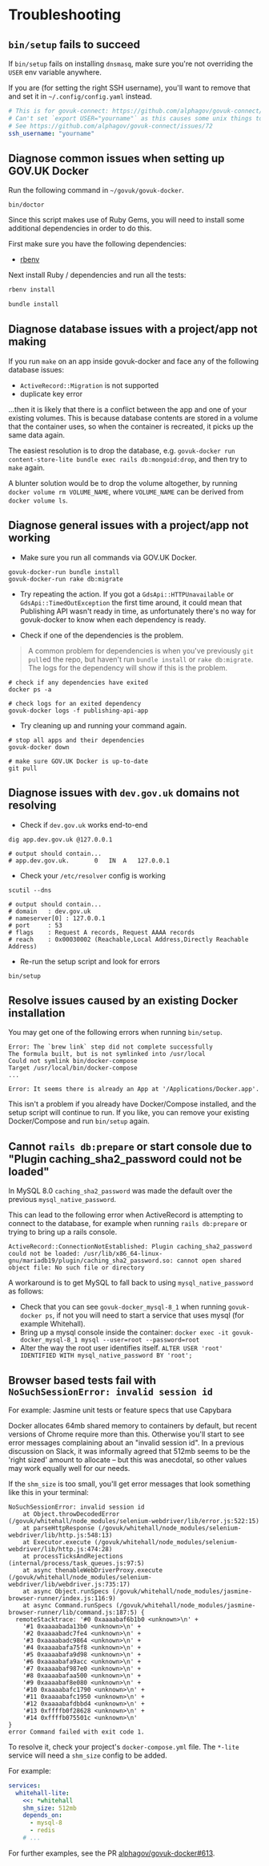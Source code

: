# Troubleshooting

## `bin/setup` fails to succeed

If `bin/setup` fails on installing `dnsmasq`, make sure you're not overriding the `USER` env variable anywhere.

If you are (for setting the right SSH username), you'll want to remove that and set it in `~/.config/config.yaml` instead.

```yaml
# This is for govuk-connect: https://github.com/alphagov/govuk-connect/blob/1e14c58ce8e5d831aad3e2f8353d0e5204f83388/lib/govuk_connect/cli.rb#L230
# Can't set `export USER="yourname"` as this causes some unix things to fail (e.g. `brew install dnsmasq`)
# See https://github.com/alphagov/govuk-connect/issues/72
ssh_username: "yourname"
```

## Diagnose common issues when setting up GOV.UK Docker

Run the following command in `~/govuk/govuk-docker`.

```
bin/doctor
```

Since this script makes use of Ruby Gems, you will need to install some additional dependencies in order to do this.


First make sure you have the following dependencies:

- [rbenv](https://github.com/rbenv/rbenv#installation)

Next install Ruby / dependencies and run all the tests:

```sh
rbenv install

bundle install
```

## Diagnose database issues with a project/app not making

If you run `make` on an app inside govuk-docker and face any of the following database issues:

- `ActiveRecord::Migration` is not supported
- duplicate key error

...then it is likely that there is a conflict between the app and one of your existing volumes. This is because database contents are stored in a volume that the container uses, so when the container is recreated, it picks up the same data again.

The easiest resolution is to drop the database, e.g. `govuk-docker run content-store-lite bundle exec rails db:mongoid:drop`, and then try to `make` again.

A blunter solution would be to drop the volume altogether, by running `docker volume rm VOLUME_NAME`, where `VOLUME_NAME` can be derived from `docker volume ls`.

## Diagnose general issues with a project/app not working

* Make sure you run all commands via GOV.UK Docker.

```
govuk-docker-run bundle install
govuk-docker-run rake db:migrate
```

* Try repeating the action. If you got a `GdsApi::HTTPUnavailable` or `GdsApi::TimedOutException` the first time around, it could mean that Publishing API wasn't ready in time, as unfortunately there's no way for govuk-docker to know when each dependency is ready.

* Check if one of the dependencies is the problem.

> A common problem for dependencies is when you've previously `git pull`ed the repo, but haven't run `bundle install` or `rake db:migrate`. The logs for the dependency will show if this is the problem.

```
# check if any dependencies have exited
docker ps -a

# check logs for an exited dependency
govuk-docker logs -f publishing-api-app
```

* Try cleaning up and running your command again.

```
# stop all apps and their dependencies
govuk-docker down

# make sure GOV.UK Docker is up-to-date
git pull
```

## Diagnose issues with `dev.gov.uk` domains not resolving

* Check if `dev.gov.uk` works end-to-end

```
dig app.dev.gov.uk @127.0.0.1

# output should contain...
# app.dev.gov.uk.		0	IN	A	127.0.0.1
```

* Check your `/etc/resolver` config is working

```
scutil --dns

# output should contain...
# domain   : dev.gov.uk
# nameserver[0] : 127.0.0.1
# port     : 53
# flags    : Request A records, Request AAAA records
# reach    : 0x00030002 (Reachable,Local Address,Directly Reachable Address)
```

* Re-run the setup script and look for errors

```
bin/setup
```

## Resolve issues caused by an existing Docker installation

You may get one of the following errors when running `bin/setup`.

```
Error: The `brew link` step did not complete successfully
The formula built, but is not symlinked into /usr/local
Could not symlink bin/docker-compose
Target /usr/local/bin/docker-compose
...
```

```
Error: It seems there is already an App at '/Applications/Docker.app'.
```

This isn't a problem if you already have Docker/Compose installed, and the setup script will continue to run. If you like, you can remove your existing Docker/Compose and run `bin/setup` again.

## Cannot `rails db:prepare` or start console due to "Plugin caching_sha2_password could not be loaded"

In MySQL 8.0 `caching_sha2_password` was made the default over the previous `mysql_native_password`.

This can lead to the following error when ActiveRecord is attempting to connect to the database, for example when running `rails db:prepare` or trying to bring up a rails console.

```
ActiveRecord::ConnectionNotEstablished: Plugin caching_sha2_password could not be loaded: /usr/lib/x86_64-linux-gnu/mariadb19/plugin/caching_sha2_password.so: cannot open shared object file: No such file or directory
```

A workaround is to get MySQL to fall back to using `mysql_native_password` as follows:

- Check that you can see `govuk-docker_mysql-8_1` when running `govuk-docker ps`, if not you will need to start a service that uses mysql (for example Whitehall).
- Bring up a mysql console inside the container: `docker exec -it govuk-docker_mysql-8_1 mysql --user=root --password=root`
- Alter the way the root user identifies itself. `ALTER USER 'root' IDENTIFIED WITH mysql_native_password BY 'root';`

## Browser based tests fail with `NoSuchSessionError: invalid session id`

For example: Jasmine unit tests or feature specs that use Capybara

Docker allocates 64mb shared memory to containers by default, but recent versions of Chrome require more than this. Otherwise you'll start to see error messages complaining about an "invalid session id". In a previous discussion on Slack, it was informally agreed that 512mb seems to be the 'right sized' amount to allocate – but this was anecdotal, so other values may work equally well for our needs.

If the `shm_size` is too small, you'll get error messages that look something like this in your terminal:

```
NoSuchSessionError: invalid session id
    at Object.throwDecodedError (/govuk/whitehall/node_modules/selenium-webdriver/lib/error.js:522:15)
    at parseHttpResponse (/govuk/whitehall/node_modules/selenium-webdriver/lib/http.js:548:13)
    at Executor.execute (/govuk/whitehall/node_modules/selenium-webdriver/lib/http.js:474:28)
    at processTicksAndRejections (internal/process/task_queues.js:97:5)
    at async thenableWebDriverProxy.execute (/govuk/whitehall/node_modules/selenium-webdriver/lib/webdriver.js:735:17)
    at async Object.runSpecs (/govuk/whitehall/node_modules/jasmine-browser-runner/index.js:116:9)
    at async Command.runSpecs (/govuk/whitehall/node_modules/jasmine-browser-runner/lib/command.js:187:5) {
  remoteStacktrace: '#0 0xaaaabaf6b1b0 <unknown>\n' +
    '#1 0xaaaabada13b0 <unknown>\n' +
    '#2 0xaaaabadc7fe4 <unknown>\n' +
    '#3 0xaaaabadc9864 <unknown>\n' +
    '#4 0xaaaabafa75f8 <unknown>\n' +
    '#5 0xaaaabafa9d98 <unknown>\n' +
    '#6 0xaaaabafa9acc <unknown>\n' +
    '#7 0xaaaabaf987e0 <unknown>\n' +
    '#8 0xaaaabafaa500 <unknown>\n' +
    '#9 0xaaaabaf8e080 <unknown>\n' +
    '#10 0xaaaabafc1790 <unknown>\n' +
    '#11 0xaaaabafc1950 <unknown>\n' +
    '#12 0xaaaabafdbbd4 <unknown>\n' +
    '#13 0xffffb0f28628 <unknown>\n' +
    '#14 0xffffb075501c <unknown>\n'
}
error Command failed with exit code 1.
```

To resolve it, check your project's `docker-compose.yml` file. The `*-lite` service will need a `shm_size` config to be added.

For example:

```yaml
services:
  whitehall-lite:
    <<: *whitehall
    shm_size: 512mb
    depends_on:
      - mysql-8
      - redis
    # ...
```

For further examples, see the PR [alphagov/govuk-docker#613](https://github.com/alphagov/govuk-docker/pull/613).
